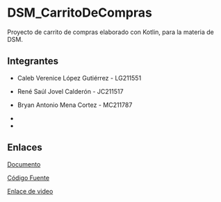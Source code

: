 # DSM_CarritoDeCompras

Proyecto de carrito de compras elaborado con Kotlin, para la materia de DSM.

## Integrantes
- Caleb Verenice López Gutiérrez - LG211551

- René Saúl Jovel Calderón - JC211517

- Bryan Antonio Mena Cortez - MC211787

-

-

## Enlaces
[Documento](https://github.com/BryanMena/DSM_CarritoDeCompras)

[Código Fuente](https://github.com/BryanMena/DSM_CarritoDeCompras)

[Enlace de video](https://github.com/BryanMena/DSM_CarritoDeCompras)
